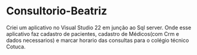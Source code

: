 # Consultorio-Beatriz
 Criei um aplicativo no Visual Studio 22 em junção ao Sql server. Onde esse aplicativo faz cadastro de pacientes, cadastro de Médicos(com Crm e dados necessarios) e marcar horario das consultas para o colégio técnico Cotuca.
 
